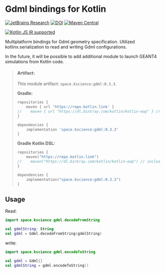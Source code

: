 # Gdml bindings for Kotlin

[![JetBrains Research](https://jb.gg/badges/research.svg)](https://confluence.jetbrains.com/display/ALL/JetBrains+on+GitHub)
[![DOI](https://zenodo.org/badge/195530015.svg)](https://zenodo.org/badge/latestdoi/195530015)
[![Maven Central](https://img.shields.io/maven-central/v/space.kscience/gdml.svg?label=Maven%20Central)](https://search.maven.org/search?q=g:%22space.kscience%22%20AND%20a:%22gdml%22)

[![Kotlin JS IR supported](https://img.shields.io/badge/Kotlin%2FJS-IR%20supported-yellow)](https://kotl.in/jsirsupported)

Multiplatform bindings for Gdml geometry specification. Utilized kotlinx.serialization
to read and writing Gdml configurations.

In the future, it will be possible to add additional module to launch GEANT4 simulations from Kotlin code.



> #### Artifact:
>
> This module artifact: `space.kscience:gdml:0.3.3`.
>
>
> **Gradle:**
>
> ```groovy
> repositories {
>     maven { url 'https://repo.kotlin.link' }
> //    maven { url "https://dl.bintray.com/kotlin/kotlin-eap" } // include for builds based on kotlin-eap
> }
> 
> dependencies {
>     implementation 'space.kscience:gdml:0.3.3'
> }
> ```
> **Gradle Kotlin DSL:**
>
> ```kotlin
> repositories {
>     maven("https://repo.kotlin.link")
> //    maven("https://dl.bintray.com/kotlin/kotlin-eap") // include for builds based on kotlin-eap
> }
> 
> dependencies {
>     implementation("space.kscience:gdml:0.3.3")
> }
> ```

## Usage
Read:
```kotlin
import space.kscience.gdml.decodeFromString

val gdmlString: String
val gdml = Gdml.decodeFromString(gdmlString)
```

write:
```kotlin
import space.kscience.gdml.encodeToString

val gdml = Gdml{}
val gdmlString = gdml.encodeToString()
```
